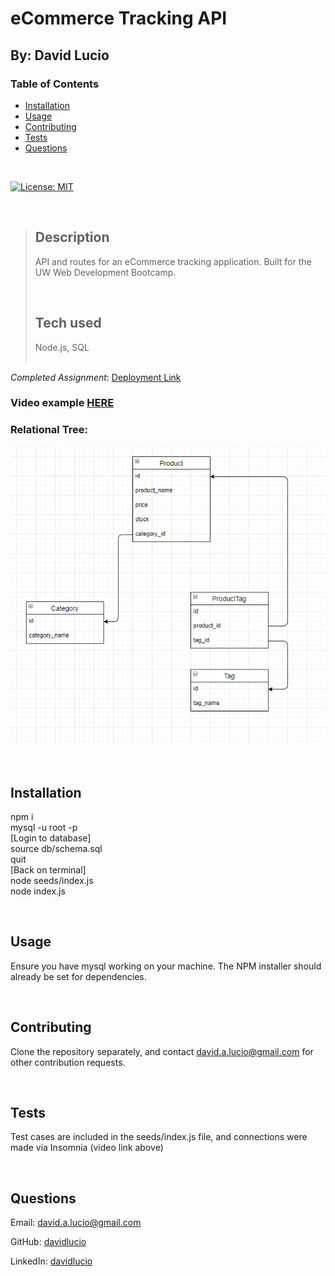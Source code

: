 # eCommerce Tracking API

## By: David Lucio

<a name="back"></a>
### Table of Contents

* [Installation](#installation)
* [Usage](#usage)
* [Contributing](#contributing)
* [Tests](#tests)
* [Questions](#questions)

&nbsp;

[![License: MIT](https://img.shields.io/badge/License-MIT-yellow.svg)](https://opensource.org/licenses/MIT)

&nbsp;

> ## **Description**<br/>
> API and routes for an eCommerce tracking application. Built for the UW Web Development Bootcamp.<br/>
> 
> &nbsp;
>
> ## **Tech used**<br/>
> Node.js, SQL  
> <br/>

*Completed Assignment*: [Deployment Link](https://github.com/davidlucio/ecommercebackend_HW13)

### **Video example [HERE](https://www.youtube.com/watch?v=fGiCGRK04V4)**
### **Relational Tree**:
![First Iteration of Portfolio Page](./assets/images/relationaldiagram.png)

&nbsp;

<a name="installation"></a>
## **Installation**  
npm i<br/>mysql -u root -p<br/>[Login to database]<br/>source db/schema.sql<br/>quit<br/>[Back on terminal]<br/>node seeds/index.js<br/>node index.js  


&nbsp;

<a name="usage"></a>
## **Usage**  
Ensure you have mysql working on your machine. The NPM installer should already be set for dependencies.  

&nbsp;

<a name="contributing"></a>
## **Contributing**
Clone the repository separately, and contact david.a.lucio@gmail.com for other contribution requests.  


&nbsp;

<a name="tests"></a>
## **Tests**  
Test cases are included in the seeds/index.js file, and connections were made via Insomnia (video link above)  


&nbsp;

<a name="questions"></a>
## **Questions**  

Email: david.a.lucio@gmail.com

GitHub: [davidlucio](http://github.com/davidlucio)  

LinkedIn: [davidlucio](https://www.linkedin.com/in/davidlucio)